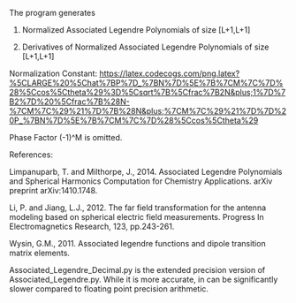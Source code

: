 The program generates

1) Normalized Associated Legendre Polynomials of size [L+1,L+1]

2) Derivatives of Normalized Associated Legendre Polynomials of size [L+1,L+1]

Normalization Constant: https://latex.codecogs.com/png.latex?%5CLARGE%20%5Chat%7BP%7D_%7BN%7D%5E%7B%7CM%7C%7D%28%5Ccos%5Ctheta%29%3D%5Csqrt%7B%5Cfrac%7B2N&plus;1%7D%7B2%7D%20%5Cfrac%7B%28N-%7CM%7C%29%21%7D%7B%28N&plus;%7CM%7C%29%21%7D%7D%20P_%7BN%7D%5E%7B%7CM%7C%7D%28%5Ccos%5Ctheta%29

Phase Factor (-1)^M is omitted.

References:

Limpanuparb, T. and Milthorpe, J., 2014. Associated Legendre Polynomials and Spherical Harmonics Computation for Chemistry Applications. arXiv preprint arXiv:1410.1748.

Li, P. and Jiang, L.J., 2012. The far field transformation for the antenna modeling based on spherical electric field measurements. Progress In Electromagnetics Research, 123, pp.243-261.

Wysin, G.M., 2011. Associated legendre functions and dipole transition matrix elements.

Associated_Legendre_Decimal.py is the extended precision version of Associated_Legendre.py. While it is more accurate, in can be significantly slower compared to floating point precision arithmetic. 
